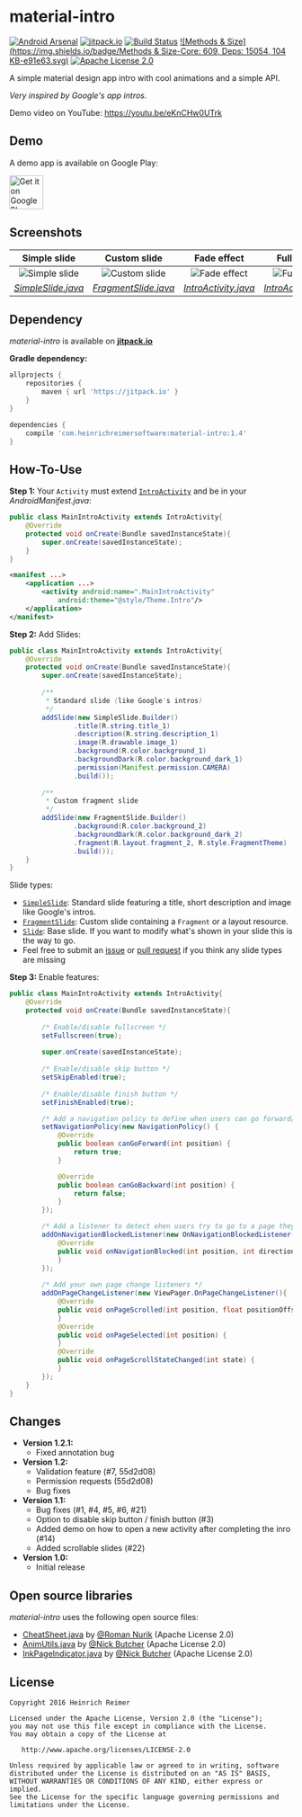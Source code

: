 material-intro
=======================

[![Android Arsenal](https://img.shields.io/badge/Android%20Arsenal-material--intro-brightgreen.svg?style=flat)](http://android-arsenal.com/details/1/3206)
[![jitpack.io][18]][4]
[![Build Status][19]][20]
[![Methods & Size](https://img.shields.io/badge/Methods & Size-Core: 609, Deps: 15054, 104 KB-e91e63.svg)](http://www.methodscount.com/?lib=com.heinrichreimersoftware%3Amaterial-intro%3A1.4)
[![Apache License 2.0][21]][22]

A simple material design app intro with cool animations and a simple API.

_Very inspired by Google's app intros._

Demo video on YouTube: https://youtu.be/eKnCHw0UTrk

Demo
----
A demo app is available on Google Play:

<a href="https://play.google.com/store/apps/details?id=com.heinrichreimersoftware.materialintro.demo">
	<img alt="Get it on Google Play" src="https://play.google.com/intl/en_us/badges/images/generic/en-play-badge.png" height="60" />
</a>

Screenshots
-----------

| Simple slide | Custom slide | Fade effect | Fullscreen |
|:-:|:-:|:-:|:-:|
| ![Simple slide][12] | ![Custom slide][13] | ![Fade effect][14] | ![Fullscreen][15] |
| [_SimpleSlide.java_][1] | [_FragmentSlide.java_][2] | [_IntroActivity.java_][3] | [_IntroActivity.java_][3] |

Dependency
----------

*material-intro* is available on [**jitpack.io**][4]

**Gradle dependency:**
````gradle
allprojects {
    repositories {
        maven { url 'https://jitpack.io' }
    }
}
````
````gradle
dependencies {
    compile 'com.heinrichreimersoftware:material-intro:1.4'
}
````

How-To-Use
-----

**Step 1:** Your `Activity` must extend [`IntroActivity`][3] and be in your *AndroidManifest.java*:
````java
public class MainIntroActivity extends IntroActivity{
    @Override
    protected void onCreate(Bundle savedInstanceState){
        super.onCreate(savedInstanceState);
    }
}
````

````xml
<manifest ...>
    <application ...>
        <activity android:name=".MainIntroActivity"
            android:theme="@style/Theme.Intro"/>
    </application>
</manifest>
````

**Step 2:** Add Slides:
````java
public class MainIntroActivity extends IntroActivity{
    @Override
    protected void onCreate(Bundle savedInstanceState){
        super.onCreate(savedInstanceState);
        
        /**
         * Standard slide (like Google's intros)
         */
        addSlide(new SimpleSlide.Builder()
                .title(R.string.title_1)
                .description(R.string.description_1)
                .image(R.drawable.image_1)
                .background(R.color.background_1)
                .backgroundDark(R.color.background_dark_1)
                .permission(Manifest.permission.CAMERA)
                .build());
        
        /**
         * Custom fragment slide
         */ 
        addSlide(new FragmentSlide.Builder()
                .background(R.color.background_2)
                .backgroundDark(R.color.background_dark_2)
                .fragment(R.layout.fragment_2, R.style.FragmentTheme)
                .build());
    }
}
````
Slide types:

- [`SimpleSlide`][2]: Standard slide featuring a title, short description and image like Google's intros.
- [`FragmentSlide`][1]: Custom slide containing a `Fragment` or a layout resource.
- [`Slide`][1]: Base slide. If you want to modify what's shown in your slide this is the way to go.
- Feel free to submit an [issue][10] or [pull request][11] if you think any slide types are missing

**Step 3:** Enable features:
````java
public class MainIntroActivity extends IntroActivity{
    @Override
    protected void onCreate(Bundle savedInstanceState){
    
        /* Enable/disable fullscreen */
        setFullscreen(true);
        
        super.onCreate(savedInstanceState);
    
        /* Enable/disable skip button */
        setSkipEnabled(true);
    
        /* Enable/disable finish button */
        setFinishEnabled(true);

        /* Add a navigation policy to define when users can go forward/backward */
        setNavigationPolicy(new NavigationPolicy() {
            @Override
            public boolean canGoForward(int position) {
                return true;
            }

            @Override
            public boolean canGoBackward(int position) {
                return false;
            }
        });

        /* Add a listener to detect ehen users try to go to a page they can't go to */
        addOnNavigationBlockedListener(new OnNavigationBlockedListener() {
            @Override
            public void onNavigationBlocked(int position, int direction) {
            }
        });
        
        /* Add your own page change listeners */
        addOnPageChangeListener(new ViewPager.OnPageChangeListener(){
            @Override
            public void onPageScrolled(int position, float positionOffset, int positionOffsetPixels) {
            }
            @Override
            public void onPageSelected(int position) {
            }
            @Override
            public void onPageScrollStateChanged(int state) {
            }
        });
    }
}
````

Changes
-------

* **Version 1.2.1:**
    * Fixed annotation bug
* **Version 1.2:**
    * Validation feature (#7, 55d2d08)
    * Permission requests (55d2d08)
    * Bug fixes
* **Version 1.1:**
    * Bug fixes (#1, #4, #5, #6, #21)
    * Option to disable skip button / finish button (#3)
    * Added demo on how to open a new activity after completing the inro (#14)
    * Added scrollable slides (#22)
* **Version 1.0:**
    * Initial release

Open source libraries
-------

*material-intro* uses the following open source files:

* [CheatSheet.java][5] by [@Roman Nurik][6] (Apache License 2.0)
* [AnimUtils.java][7] by [@Nick Butcher][8] (Apache License 2.0)
* [InkPageIndicator.java][9] by [@Nick Butcher][8] (Apache License 2.0)

License
-------

    Copyright 2016 Heinrich Reimer

    Licensed under the Apache License, Version 2.0 (the "License");
    you may not use this file except in compliance with the License.
    You may obtain a copy of the License at

       http://www.apache.org/licenses/LICENSE-2.0

    Unless required by applicable law or agreed to in writing, software
    distributed under the License is distributed on an "AS IS" BASIS,
    WITHOUT WARRANTIES OR CONDITIONS OF ANY KIND, either express or implied.
    See the License for the specific language governing permissions and
    limitations under the License.
    
    
[1]: https://github.com/HeinrichReimer/material-intro/blob/master/library/src/main/java/com/heinrichreimersoftware/materialintro/slide/FragmentSlide.java
[2]: https://github.com/HeinrichReimer/material-intro/blob/master/library/src/main/java/com/heinrichreimersoftware/materialintro/slide/SimpleSlide.java
[3]: https://github.com/HeinrichReimer/material-intro/blob/master/library/src/main/java/com/heinrichreimersoftware/materialintro/app/IntroActivity.java
[4]: https://jitpack.io/#com.heinrichreimersoftware/material-intro
[5]: https://gist.github.com/romannurik/3982005
[6]: https://github.com/romannurik
[7]: https://github.com/nickbutcher/plaid/blob/master/app/src/main/java/io/plaidapp/util/AnimUtils.java
[8]: https://github.com/nickbutcher
[9]: https://github.com/nickbutcher/plaid/blob/master/app/src/main/java/io/plaidapp/ui/widget/InkPageIndicator.java
[10]: issues
[11]: pulls
[12]: http://i.imgur.com/1lne2ys.png
[13]: http://i.imgur.com/J2iymrL.png
[14]: http://i.imgur.com/Xyok5qh.png
[15]: http://i.imgur.com/ft1wz2N.png
[18]: https://jitpack.io/v/com.heinrichreimersoftware/material-intro.svg
[19]: https://travis-ci.org/HeinrichReimer/material-intro.svg?branch=master
[20]: https://travis-ci.org/HeinrichReimer/material-intro
[21]: https://img.shields.io/github/license/HeinrichReimer/material-intro.svg
[22]: https://www.apache.org/licenses/LICENSE-2.0.html
[23]: https://img.shields.io/badge/Android%20Arsenal-material--intro-green.svg?style=true
[24]: https://android-arsenal.com/details/1/3206
